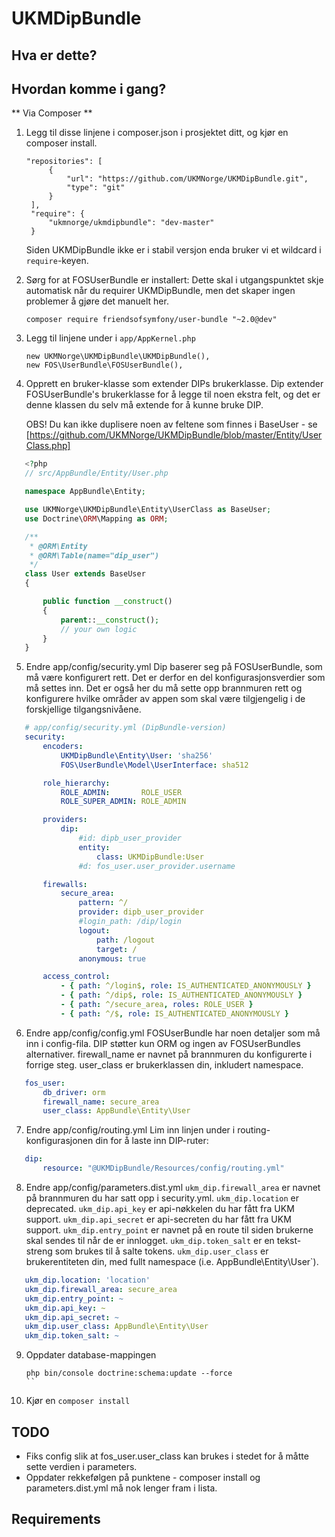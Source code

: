 UKMDipBundle
========================

Hva er dette?
-------------

Hvordan komme i gang?
---------------------

** Via Composer **

1.
   Legg til disse linjene i composer.json i prosjektet ditt, og kjør en composer install.

   ```composer
   "repositories": [
        {
            "url": "https://github.com/UKMNorge/UKMDipBundle.git",
            "type": "git"
        }
    ],
    "require": {
    	"ukmnorge/ukmdipbundle": "dev-master"
    }

   ``` 
   Siden UKMDipBundle ikke er i stabil versjon enda bruker vi et wildcard i `require`-keyen.

2. Sørg for at FOSUserBundle er installert:
   Dette skal i utgangspunktet skje automatisk når du requirer UKMDipBundle, men det skaper ingen problemer å gjøre det manuelt her.

   `composer require friendsofsymfony/user-bundle "~2.0@dev"`

3. Legg til linjene under i `app/AppKernel.php`

   ```
   new UKMNorge\UKMDipBundle\UKMDipBundle(),
   new FOS\UserBundle\FOSUserBundle(),
   ```

4. Opprett en bruker-klasse som extender DIPs brukerklasse. 
   Dip extender FOSUserBundle's brukerklasse for å legge til noen ekstra felt, og det er denne klassen du selv må extende for å kunne bruke DIP.

   OBS! Du kan ikke duplisere noen av feltene som finnes i BaseUser - se [https://github.com/UKMNorge/UKMDipBundle/blob/master/Entity/UserClass.php]

 ```php
	<?php
	// src/AppBundle/Entity/User.php

	namespace AppBundle\Entity;

	use UKMNorge\UKMDipBundle\Entity\UserClass as BaseUser;
	use Doctrine\ORM\Mapping as ORM;

	/**
	 * @ORM\Entity
	 * @ORM\Table(name="dip_user")
	 */
	class User extends BaseUser
	{

	    public function __construct()
	    {
	        parent::__construct();
	        // your own logic
	    }
	}

 ```

5. Endre app/config/security.yml
   Dip baserer seg på FOSUserBundle, som må være konfigurert rett. Det er derfor en del konfigurasjonsverdier som må settes inn.
   Det er også her du må sette opp brannmuren rett og konfigurere hvilke områder av appen som skal være tilgjengelig i de forskjellige tilgangsnivåene.

 ```yaml
    # app/config/security.yml (DipBundle-version)
    security:
	    encoders:
	        UKMDipBundle\Entity\User: 'sha256'
	        FOS\UserBundle\Model\UserInterface: sha512

	    role_hierarchy:
	        ROLE_ADMIN:       ROLE_USER
	        ROLE_SUPER_ADMIN: ROLE_ADMIN

	    providers:
	        dip:
	            #id: dipb_user_provider
	            entity:
	                class: UKMDipBundle:User
	            #d: fos_user.user_provider.username

	    firewalls:
	        secure_area:
	            pattern: ^/
	            provider: dipb_user_provider
	            #login_path: /dip/login
	            logout:
	                path: /logout
	                target: /
	            anonymous: true

	    access_control:
	        - { path: ^/login$, role: IS_AUTHENTICATED_ANONYMOUSLY }
	        - { path: ^/dip$, role: IS_AUTHENTICATED_ANONYMOUSLY }
	        - { path: ^/secure_area, roles: ROLE_USER }
	        - { path: ^/$, role: IS_AUTHENTICATED_ANONYMOUSLY }

 ```

6. Endre app/config/config.yml
   FOSUserBundle har noen detaljer som må inn i config-fila. DIP støtter kun ORM og ingen av FOSUserBundles alternativer.
   firewall_name er navnet på brannmuren du konfigurerte i forrige steg.
   user_class er brukerklassen din, inkludert namespace.

 ```yaml
    fos_user:
        db_driver: orm
        firewall_name: secure_area
        user_class: AppBundle\Entity\User
 ```

7. Endre app/config/routing.yml
   Lim inn linjen under i routing-konfigurasjonen din for å laste inn DIP-ruter:

 ```yaml
 	dip:
    	resource: "@UKMDipBundle/Resources/config/routing.yml"
 ```

8. Endre app/config/parameters.dist.yml
   `ukm_dip.firewall_area` er navnet på brannmuren du har satt opp i security.yml.
   `ukm_dip.location` er deprecated.
   `ukm_dip.api_key` er api-nøkkelen du har fått fra UKM support.
   `ukm_dip.api_secret` er api-secreten du har fått fra UKM support.
   `ukm_dip.entry_point` er navnet på en route til siden brukerne skal sendes til når de er innlogget.
   `ukm_dip.token_salt` er en tekst-streng som brukes til å salte tokens.
   `ukm_dip.user_class` er brukerentiteten din, med fullt namespace (i.e. AppBundle\Entity\User`).

 ```yaml
    ukm_dip.location: 'location'
    ukm_dip.firewall_area: secure_area
    ukm_dip.entry_point: ~
    ukm_dip.api_key: ~
    ukm_dip.api_secret: ~
    ukm_dip.user_class: AppBundle\Entity\User
    ukm_dip.token_salt: ~ 
 ```

9. Oppdater database-mappingen
   
   ```
   php bin/console doctrine:schema:update --force
   ``

10. Kjør en `composer install`

TODO
----
- Fiks config slik at fos_user.user_class kan brukes i stedet for å måtte sette verdien i parameters.
- Oppdater rekkefølgen på punktene - composer install og parameters.dist.yml må nok lenger fram i lista.

Requirements
------------


